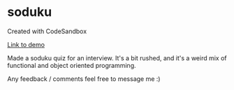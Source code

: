 # soduku
Created with CodeSandbox

[Link to demo](https://codesandbox.io/s/github/benwallman/soduku/tree/master/)

Made a soduku quiz for an interview. It's a bit rushed, and it's a weird mix of functional and object oriented programming.

Any feedback / comments feel free to message me :)
